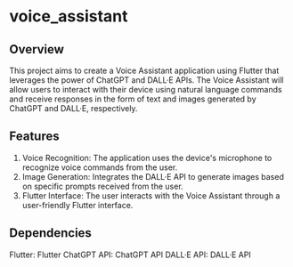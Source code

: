 # voice_assistant

## Overview
This project aims to create a Voice Assistant application using Flutter that leverages the power of ChatGPT and DALL·E APIs. The Voice Assistant will allow users to interact with their device using natural language commands and receive responses in the form of text and images generated by ChatGPT and DALL·E, respectively.

## Features
1. Voice Recognition: The application uses the device's microphone to recognize voice commands from the user.
2. Image Generation: Integrates the DALL·E API to generate images based on specific prompts received from the user.
3. Flutter Interface: The user interacts with the Voice Assistant through a user-friendly Flutter interface.

## Dependencies
Flutter: Flutter
ChatGPT API: ChatGPT API
DALL·E API: DALL·E API
